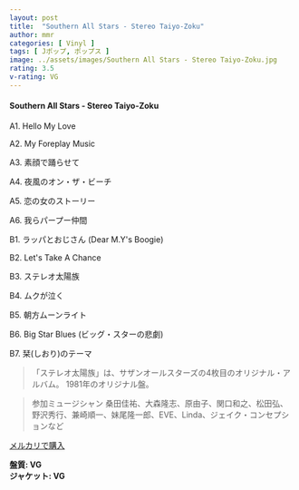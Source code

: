 ```yaml
---
layout: post
title:  "Southern All Stars - Stereo Taiyo-Zoku"
author: mmr
categories: [ Vinyl ]
tags: [ Jポップ, ポップス ]
image: ../assets/images/Southern All Stars - Stereo Taiyo-Zoku.jpg
rating: 3.5
v-rating: VG
---
```


#### Southern All Stars - Stereo Taiyo-Zoku

A1. Hello My Love

A2. My Foreplay Music

A3. 素顔で踊らせて

A4. 夜風のオン・ザ・ビーチ

A5. 恋の女のストーリー

A6. 我らパープー仲間

B1. ラッパとおじさん (Dear M.Y's Boogie)

B2. Let's Take A Chance

B3. ステレオ太陽族

B4. ムクが泣く

B5. 朝方ムーンライト

B6. Big Star Blues (ビッグ・スターの悲劇)

B7. 栞(しおり)のテーマ

> 「ステレオ太陽族」は、サザンオールスターズの4枚目のオリジナル・アルバム。 1981年のオリジナル盤。

> 参加ミュージシャン
桑田佳祐、大森隆志、原由子、関口和之、松田弘、野沢秀行、兼崎順一、妹尾隆一郎、EVE、Linda、ジェイク・コンセプションなど

[メルカリで購入](https://jp.mercari.com/item/m44193861071)

<div class="mt-4 mb-4 d-flex align-items-center">
<strong class="mr-1">盤質: VG</strong>
</div>
<div class="mt-4 mb-4 d-flex align-items-center">
<strong class="mr-1">ジャケット: VG</strong>
</div>
